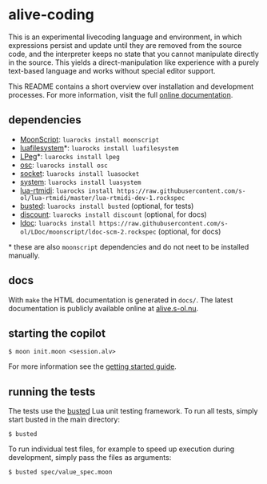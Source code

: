 # alive-coding

This is an experimental livecoding language and environment, in which
expressions persist and update until they are removed from the source code, and
the interpreter keeps no state that you cannot manipulate directly in the
source. This yields a direct-manipulation like experience with a purely
text-based language and works without special editor support.

This README contains a short overview over installation and development
processes. For more information, visit the full [online documentation][docs].

## dependencies

- [MoonScript][moonscript]: `luarocks install moonscript`
- [luafilesystem][lfs]*:    `luarocks install luafilesystem`
- [LPeg][lpeg]*:            `luarocks install lpeg`
- [osc][osc]:               `luarocks install osc`
- [socket][socket]:         `luarocks install luasocket`
- [system][system]:         `luarocks install luasystem`
- [lua-rtmidi][rtmidi]:     `luarocks install
  https://raw.githubusercontent.com/s-ol/lua-rtmidi/master/lua-rtmidi-dev-1.rockspec`
- [busted][busted]:         `luarocks install busted` (optional, for tests)
- [discount][discount]:     `luarocks install discount` (optional, for docs)
- [ldoc][ldoc]:             `luarocks install
  https://raw.githubusercontent.com/s-ol/LDoc/moonscript/ldoc-scm-2.rockspec`
  (optional, for docs)

\* these are also `moonscript` dependencies and do not neet to be installed
manually.

## docs

With `make` the HTML documentation is generated in `docs/`.
The latest documentation is publicly available online at [alive.s-ol.nu][docs].
 
## starting the copilot

    $ moon init.moon <session.alv>
    
For more information see the [getting started guide][guide].

## running the tests

The tests use the [busted][busted] Lua unit testing framework. To run all
tests, simply start busted in the main directory:

    $ busted

To run individual test files, for example to speed up execution during
development, simply pass the files as arguments:

    $ busted spec/value_spec.moon

[moonscript]: https://moonscript.org/
[lfs]:        https://keplerproject.github.io/luafilesystem/
[lpeg]:       http://www.inf.puc-rio.br/~roberto/lpeg/
[osc]:        https://github.com/lubyk/osc
[system]:     https://github.com/o-lim/luasystem
[socket]:     http://w3.impa.br/~diego/software/luasocket/
[rtmidi]:     https://github.com/s-ol/lua-rtmidi/
[busted]:     https://olivinelabs.com/busted/
[discount]:   https://luarocks.org/modules/craigb/discount
[ldoc]:       https://github.com/s-ol/LDoc

[docs]:       https://alive.s-ol.nu
[guide]:      https://alive.s-ol.nu/guide.html
